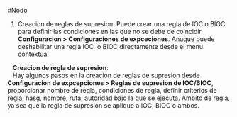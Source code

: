 #Nodo


1. Creacion de reglas de supresion: Puede crear una regla de IOC o BIOC para definir las condiciones en las que no se debe de coincidir **Configuracion > Configuraciones de expceciones**. Anuque puede deshabilitar una regla IOC  o BIOC directamente desde el menu contextual  
  
   **Creacion de regla de supresion**:   
   Hay algunos pasos en la creacion de reglas de supresion desde **Configuracion de expcepciones > Reglas de supresion de IOC/BIOC**, proporcionar nombre de regla, condiciones de regla, definir criterios de regla, hasg, nombre, ruta, autoridad bajo la que se ejecuta. Ambito de regla, ya sea que la regla de supresion se aplique a IOC, BIOC o ambos.